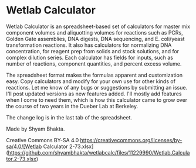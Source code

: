 # Wetlab Calculator
Wetlab Calculator is an spreadsheet-based set of calculators for master mix component volumes and aliquotting volumes for reactions such as PCRs, Golden Gate assemblies, DNA digests, DNA sequencing, and E. coli/yeast transformation reactions. It also has calculators for normalizing DNA concentration, for reagent prep from solids and stock solutions, and for complex dilution series. Each calculator has fields for inputs, such as number of reactions, component quantities, and percent excess volume.

The spreadsheet format makes the formulas apparent and customization easy. Copy calculators and modify for your own use for other kinds of reactions. Let me know of any bugs or suggestions by submitting an issue. I'll post updated versions as new features added. I'll mostly add features when I come to need them, which is how this calculator came to grow over the course of two years in the Dueber Lab at Berkeley.

The change log is in the last tab of the spreadsheet.

Made by Shyam Bhakta.

Creative Commons BY-SA 4.0
https://creativecommons.org/licenses/by-sa/4.0/[Wetlab Calculator 2-73.xlsx](https://github.com/shyambhakta/wetlabcalc/files/11229990/Wetlab.Calculator.2-73.xlsx)

